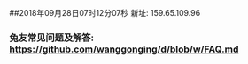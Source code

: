 ##2018年09月28日07时12分07秒 新址: 159.65.109.96
### 兔友常见问题及解答: https://github.com/wanggonging/d/blob/w/FAQ.md
